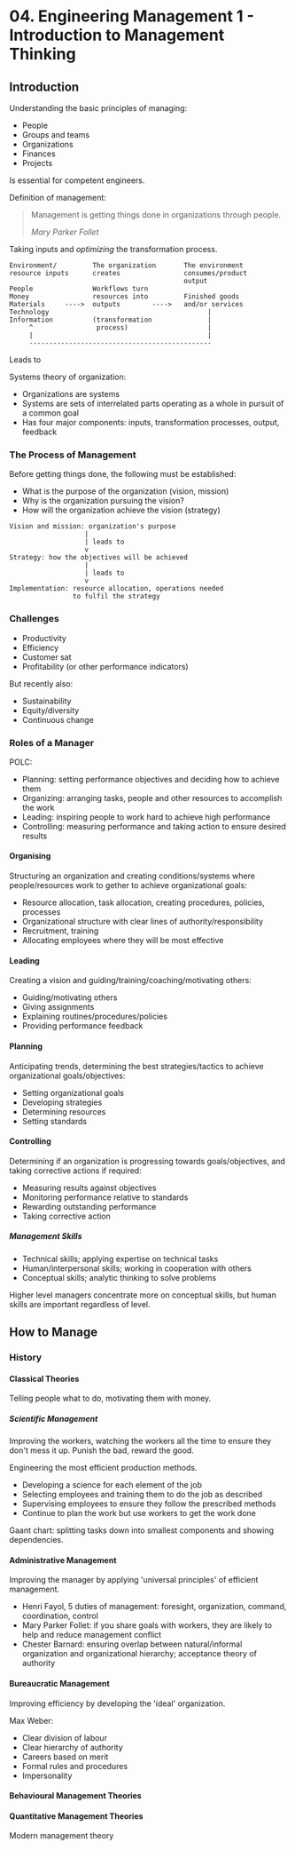 # 04. Engineering Management 1 - Introduction to Management Thinking

## Introduction

Understanding the basic principles of managing:

- People
- Groups and teams
- Organizations
- Finances
- Projects

Is essential for competent engineers.

Definition of management:

> Management is getting things done in organizations through people.
>
> *Mary Parker Follet*

Taking inputs and *optimizing* the transformation process.

```
Environment/         The organization       The environment
resource inputs      creates                consumes/product
                                            output
People               Workflows turn         
Money                resources into         Finished goods
Materials     ---->  outputs        ---->   and/or services
Technology                                        |
Information          (transformation              |
     ^                process)                    |
     |                                            |
     ----------------------------------------------
```
Leads to

Systems theory of organization:

- Organizations are systems
- Systems are sets of interrelated parts operating as a whole in pursuit of a common goal
- Has four major components: inputs, transformation processes, output, feedback

### The Process of Management

Before getting things done, the following must be established:

- What is the purpose of the organization (vision, mission)
- Why is the organization pursuing the vision?
- How will the organization achieve the vision (strategy)

```
Vision and mission: organization's purpose
                   |
                   | leads to
                   v
Strategy: how the objectives will be achieved
                   |
                   | leads to
                   v
Implementation: resource allocation, operations needed 
                to fulfil the strategy
```

### Challenges

- Productivity
- Efficiency
- Customer sat
- Profitability (or other performance indicators)

But recently also:

- Sustainability
- Equity/diversity
- Continuous change

### Roles of a Manager

POLC:

- Planning: setting performance objectives and deciding how to achieve them
- Organizing: arranging tasks, people and other resources to accomplish the work
- Leading: inspiring people to work hard to achieve high performance
- Controlling: measuring performance and taking action to ensure desired results

#### Organising

Structuring an organization and creating conditions/systems where people/resources work to gether to achieve organizational goals:

- Resource allocation, task allocation, creating procedures, policies, processes
- Organizational structure with clear lines of authority/responsibility
- Recruitment, training
- Allocating employees where they will be most effective

#### Leading

Creating a vision and guiding/training/coaching/motivating others:

- Guiding/motivating others
- Giving assignments
- Explaining routines/procedures/policies
- Providing performance feedback

#### Planning

Anticipating trends, determining the best strategies/tactics to achieve organizational goals/objectives:

- Setting organizational goals
- Developing strategies
- Determining resources
- Setting standards

#### Controlling

Determining if an organization is progressing towards goals/objectives, and taking corrective actions if required:

- Measuring results against objectives
- Monitoring performance relative to standards
- Rewarding outstanding performance
- Taking corrective action

##### Management Skills

- Technical skills; applying expertise on technical tasks
- Human/interpersonal skills; working in cooperation with others
- Conceptual skills; analytic thinking to solve problems

Higher level managers concentrate more on conceptual skills, but human skills are important regardless of level.

## How to Manage

### History

#### Classical Theories

Telling people what to do, motivating them with money.

##### Scientific Management

Improving the workers, watching the workers all the time to ensure they don't mess it up. Punish the bad, reward the good.

Engineering the most efficient production methods.

- Developing a science for each element of the job
- Selecting employees and training them to do the job as described
- Supervising employees to ensure they follow the prescribed methods
- Continue to plan the work but use workers to get the work done

Gaant chart: splitting tasks down into smallest components and showing dependencies.

#### Administrative Management

Improving the manager by applying 'universal principles' of efficient management.

- Henri Fayol, 5 duties of management: foresight, organization, command, coordination, control
- Mary Parker Follet: if you share goals with workers, they are likely to help and reduce management conflict
- Chester Barnard: ensuring overlap between natural/informal organization and organizational hierarchy; acceptance theory of authority

#### Bureaucratic Management

Improving efficiency by developing the 'ideal' organization.

Max Weber:

- Clear division of labour
- Clear hierarchy of authority
- Careers based on merit
- Formal rules and procedures
- Impersonality

#### Behavioural Management Theories

#### Quantitative Management Theories

Modern management theory